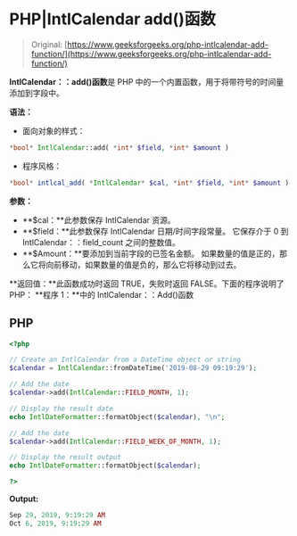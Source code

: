 # PHP|IntlCalendar add()函数

> Original: [https://www.geeksforgeeks.org/php-intlcalendar-add-function/](https://www.geeksforgeeks.org/php-intlcalendar-add-function/)

**IntlCalendar：：add()函数**是 PHP 中的一个内置函数，用于将带符号的时间量添加到字段中。

**语法：**

*   面向对象的样式：

```php
*bool* IntlCalendar::add( *int* $field, *int* $amount ) 
```

*   程序风格：

```php
*bool* intlcal_add( *IntlCalendar* $cal, *int* $field, *int* $amount )
```

**参数：**

*   **$cal：**此参数保存 IntlCalendar 资源。
*   **$field：**此参数保存 IntlCalendar 日期/时间字段常量。 它保存介于 0 到 IntlCalendar：：field_count 之间的整数值。
*   **$Amount：**要添加到当前字段的已签名金额。 如果数量的值是正的，那么它将向前移动，如果数量的值是负的，那么它将移动到过去。

**返回值：**此函数成功时返回 TRUE，失败时返回 FALSE。下面的程序说明了 PHP：
**程序 1：**中的 IntlCalendar：：Add()函数

## PHP

```php
<?php

// Create an IntlCalendar from a DateTime object or string
$calendar = IntlCalendar::fromDateTime('2019-08-29 09:19:29');

// Add the date
$calendar->add(IntlCalendar::FIELD_MONTH, 1);

// Display the result date
echo IntlDateFormatter::formatObject($calendar), "\n";

// Add the date
$calendar->add(IntlCalendar::FIELD_WEEK_OF_MONTH, 1);

// Display the result output
echo IntlDateFormatter::formatObject($calendar);

?>
```

**Output:** 

```php
Sep 29, 2019, 9:19:29 AM
Oct 6, 2019, 9:19:29 AM
```